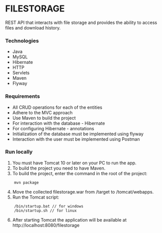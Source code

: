 # FILESTORAGE

REST API that interacts with file storage and provides the ability to access files and download history.

### Technologies 

* Java 
* MySQL
* Hibernate
* HTTP
* Servlets
* Maven
* Flyway

### Requirements

* All CRUD operations for each of the entities
* Adhere to the MVC approach
* Use Maven to build the project
* For interaction with the database - Hibernate
* For configuring Hibernate - annotations
* Initialization of the database must be implemented using flyway
* Interaction with the user must be implemented using Postman

### Run locally

1. You must have Tomcat 10 or later on your PC to run the app.
2. To build the project you need to have Maven.
3. To build the project, enter the command in the root of the project:
```
    mvn package 
```
4. Move the collected filestorage.war from /target to /tomcat/webapps.
5. Run the Tomcat script:
```
    /bin/startup.bat // for windows
    /bin/startup.sh // for linux
```
6. After starting Tomcat the application will be available at http://localhost:8080/filestorage